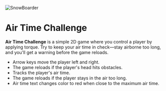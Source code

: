 ![SnowBoarder](https://github.com/user-attachments/assets/3987ec72-4691-4f02-b0b6-871e1193f395)
# Air Time Challenge

**Air Time Challenge** is a simple 2D game where you control a player by applying torque. Try to keep your air time in check—stay airborne too long, and you'll get a warning before the game reloads.

- Arrow keys move the player left and right.
- The game reloads if the player's head hits obstacles.
- Tracks the player's air time.
- The game reloads if the player stays in the air too long.
- Air time text changes color to red when close to the maximum air time.
